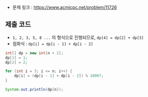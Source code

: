 
- 문제 링크 : https://www.acmicpc.net/problem/11726


## 제출 코드

- `1, 2, 3, 5, 8 ...` 의 형식으로 진행되므로, 
    `dp[4] = dp[2] + dp[3]`
- 점화식 : `dp[i] = dp[i - 1] + dp[i - 2]`

```java
int[] dp = new int[n + 2];
dp[1] = 1;
dp[2] = 2;

for (int i = 3; i <= n; i++) {
	dp[i] = (dp[i - 1] + dp[i - 2]) % 10007;
}

System.out.println(dp[n]);
```


